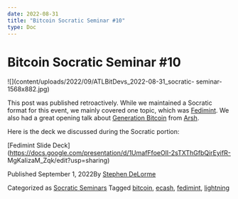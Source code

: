 ```yaml
---
date: 2022-08-31
title: "Bitcoin Socratic Seminar #10"
type: Doc
---
```

# Bitcoin Socratic Seminar #10

![](content/uploads/2022/09/ATLBitDevs_2022-08-31_socratic-
seminar-1568x882.jpg)

This post was published retroactively. While we maintained a Socratic format
for this event, we mainly covered one topic, which was
[Fedimint](https://fedimint.org/). We also had a great opening talk about
[Generation Bitcoin](https://genbitcoin.org/) from
[Arsh](https://twitter.com/arshmolu).

Here is the deck we discussed during the Socratic portion:

[Fedimint Slide
Deck](https://docs.google.com/presentation/d/1UmafFfoeOlI-2sTXThGfbQirEyifR-
MgKaIizaM_Zqk/edit?usp=sharing)

Published September 1, 2022By [Stephen DeLorme](author/stephen/index.html)

Categorized as [Socratic Seminars](category/socratic-seminars/index.html)
Tagged [bitcoin](tag/bitcoin/index.html), [ecash](tag/ecash/index.html),
[fedimint](tag/fedimint/index.html), [lightning](tag/lightning/index.html)

#